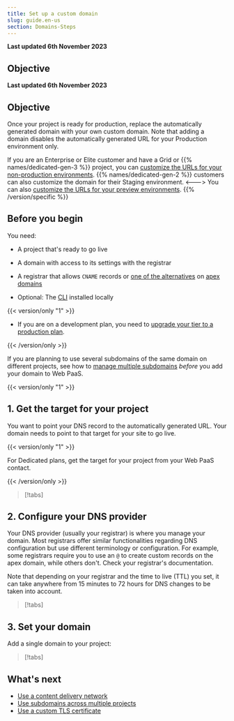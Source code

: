 ```yaml
---
title: Set up a custom domain
slug: guide.en-us
section: Domains-Steps
---
```


**Last updated 6th November 2023**



## Objective  

**Last updated 6th November 2023**



## Objective  

Once your project is ready for production, replace the automatically generated domain with your own custom domain.
Note that adding a domain disables the automatically generated URL for your Production environment only.


If you are an Enterprise or Elite customer and have a Grid or {{% names/dedicated-gen-3 %}} project, you can [customize the URLs for your non-production environments](/domains/steps/custom-domains-preview-environments).
{{% names/dedicated-gen-2 %}} customers can also customize the domain for their Staging environment.
<--->
You can also [customize the URLs for your preview environments](/domains/steps/custom-domains-preview-environments).
{{% /version/specific %}}

## Before you begin

You need:

- A project that's ready to go live


- A domain with access to its settings with the registrar


- A registrar that allows `CNAME` records or [one of the alternatives](./dns.md) on [apex domains](../../glossary#apex-domain)


- Optional: The [CLI](../../administration/cli/_index.md) installed locally


<!-- There are no development plans on Upsun -->
{{< version/only "1" >}}
- If you are on a development plan, you need to [upgrade your tier to a production plan](#optional-change-your-plan-to-a-production-plan).


{{< /version/only >}}

If you are planning to use several subdomains of the same domain on different projects,
see how to [manage multiple subdomains](subdomains) *before* you add your domain to Web PaaS.

{{< version/only "1" >}}
## 1. Get the target for your project

You want to point your DNS record to the automatically generated URL.
Your domain needs to point to that target for your site to go live.

{{< version/only "1" >}}

For Dedicated plans, get the target for your project from your Web PaaS contact.

{{< /version/only >}}

> [!tabs]      

## 2. Configure your DNS provider

Your DNS provider (usually your registrar) is where you manage your domain.
Most registrars offer similar functionalities regarding DNS configuration but use different terminology or configuration.
For example, some registrars require you to use an `@` to create custom records on the apex domain, while others don't.
Check your registrar's documentation.

Note that depending on your registrar and the time to live (TTL) you set,
it can take anywhere from 15 minutes to 72 hours for DNS changes to be taken into account.

> [!tabs]      

## 3. Set your domain

Add a single domain to your project:

> [!tabs]      

## What's next

* [Use a content delivery network](../cdn/_index.md)
* [Use subdomains across multiple projects](./subdomains.md)
* [Use a custom TLS certificate](./tls.md)
